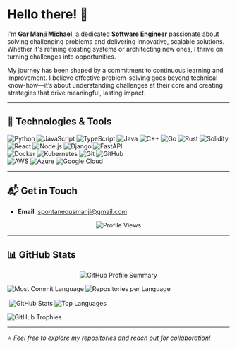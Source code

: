 # Hello there! 👋

I'm **Gar Manji Michael**, a dedicated **Software Engineer** passionate about solving challenging problems and delivering innovative, scalable solutions. Whether it's refining existing systems or architecting new ones, I thrive on turning challenges into opportunities.

My journey has been shaped by a commitment to continuous learning and improvement. I believe effective problem-solving goes beyond technical know-how—it’s about understanding challenges at their core and creating strategies that drive meaningful, lasting impact.

---

## 🔧 Technologies & Tools
<p align="left">
  <!-- Programming Languages -->
  <img src="https://img.shields.io/badge/Python-3776AB?style=for-the-badge&logo=python&logoColor=white" alt="Python" />
  <img src="https://img.shields.io/badge/JavaScript-F7DF1E?style=for-the-badge&logo=javascript&logoColor=black" alt="JavaScript" />
  <img src="https://img.shields.io/badge/TypeScript-007ACC?style=for-the-badge&logo=typescript&logoColor=white" alt="TypeScript" />
  <img src="https://img.shields.io/badge/Java-007396?style=for-the-badge&logo=java&logoColor=white" alt="Java" />
  <img src="https://img.shields.io/badge/C++-00599C?style=for-the-badge&logo=cplusplus&logoColor=white" alt="C++" />
  <img src="https://img.shields.io/badge/Go-00ADD8?style=for-the-badge&logo=go&logoColor=white" alt="Go" />
  <img src="https://img.shields.io/badge/Rust-000000?style=for-the-badge&logo=rust&logoColor=white" alt="Rust" />
  <img src="https://img.shields.io/badge/Solidity-363636?style=for-the-badge&logo=solidity&logoColor=white" alt="Solidity" />
  <br/>
  <!-- Frameworks -->
  <img src="https://img.shields.io/badge/React-20232A?style=for-the-badge&logo=react&logoColor=61DAFB" alt="React" />
  <img src="https://img.shields.io/badge/Node.js-339933?style=for-the-badge&logo=nodedotjs&logoColor=white" alt="Node.js" />
  <img src="https://img.shields.io/badge/Django-092E20?style=for-the-badge&logo=django&logoColor=white" alt="Django" />
  <img src="https://img.shields.io/badge/FastAPI-009688?style=for-the-badge&logo=fastapi&logoColor=white" alt="FastAPI" />
  <br/>
  <!-- Tools -->
  <img src="https://img.shields.io/badge/Docker-2496ED?style=for-the-badge&logo=docker&logoColor=white" alt="Docker" />
  <img src="https://img.shields.io/badge/Kubernetes-326CE5?style=for-the-badge&logo=kubernetes&logoColor=white" alt="Kubernetes" />
  <img src="https://img.shields.io/badge/Git-F05032?style=for-the-badge&logo=git&logoColor=white" alt="Git" />
  <img src="https://img.shields.io/badge/GitHub-181717?style=for-the-badge&logo=github&logoColor=white" alt="GitHub" />
  <br/>
  <!-- Cloud -->
  <img src="https://img.shields.io/badge/Amazon_AWS-232F3E?style=for-the-badge&logo=amazonaws&logoColor=white" alt="AWS" />
  <img src="https://img.shields.io/badge/Microsoft_Azure-0078D4?style=for-the-badge&logo=microsoftazure&logoColor=white" alt="Azure" />
  <img src="https://img.shields.io/badge/Google_Cloud-4285F4?style=for-the-badge&logo=googlecloud&logoColor=white" alt="Google Cloud" />
</p>

---

## 📬 Get in Touch
- **Email**: [spontaneousmanji@gmail.com](mailto:spontaneousmanji@gmail.com)

<p align="center">
  <img src="https://komarev.com/ghpvc/?username=mbragi&label=Profile%20views&color=0e75b6&style=flat&theme=github_dark" alt="Profile Views" />
</p>

---

## 📊 GitHub Stats
<p align="center">
  <img src="http://github-profile-summary-cards.vercel.app/api/cards/profile-details?username=mbragi&theme=cobalt2" alt="GitHub Profile Summary" />
</p>

<p>
  <img align="left" src="http://github-profile-summary-cards.vercel.app/api/cards/most-commit-language?username=mbragi&theme=transparent" alt="Most Commit Language" />
  <img align="center" src="https://github-profile-summary-cards.vercel.app/api/cards/repos-per-language?username=mbragi&theme=transparent" alt="Repositories per Language" />
</p>

<p>&nbsp;<img align="center" src="https://github-readme-stats.vercel.app/api?username=mbragi&show_icons=true&rank_icon=github&locale=en&theme=transparent&hide_border=true" alt="GitHub Stats" />
<img align="center" src="https://github-readme-stats.vercel.app/api/top-langs/?username=mbragi&layout=compact&hide_border=true&&langs_count=10&show_icons=true&theme=transparent" alt="Top Languages" />
</p>

<p>
    <img src="https://github-profile-trophy.vercel.app/?username=mbragi&theme=algolia&column=6" alt="GitHub Trophies" />
</p>

---

⭐️ *Feel free to explore my repositories and reach out for collaboration!*
